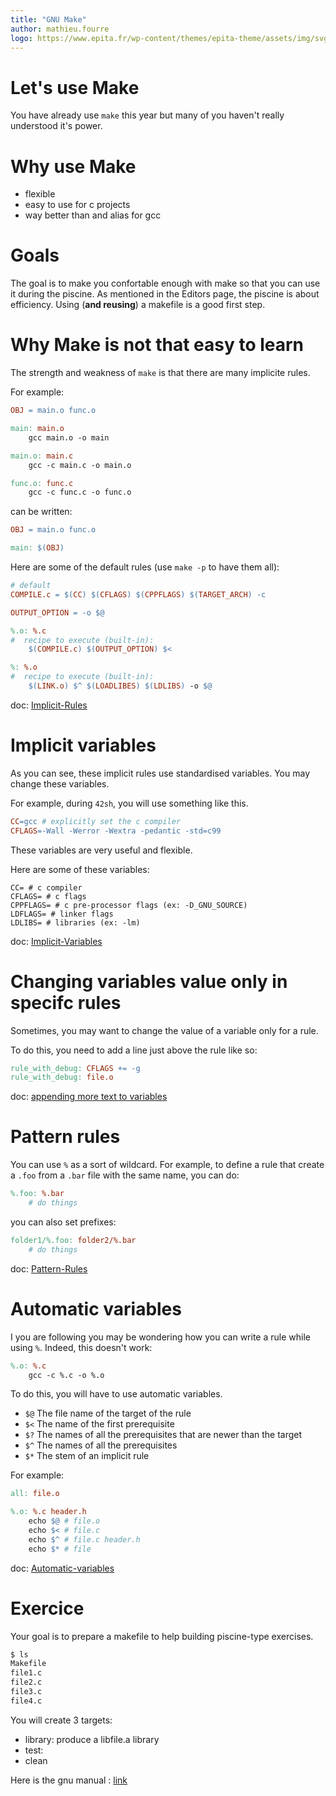 ```yaml
---
title: "GNU Make"
author: mathieu.fourre
logo: https://www.epita.fr/wp-content/themes/epita-theme/assets/img/svg/EPITA\_LOGO\_INGENIEUR\_CMJN.svg
---
```


# Let's use Make

You have already use `make` this year but many of you haven't really understood
it's power.

# Why use Make

- flexible
- easy to use for c projects
- way better than and alias for gcc

# Goals

The goal is to make you confortable enough with make so that you can use it
during the piscine. As mentioned in the Editors page, the piscine is about
efficiency. Using (**and reusing**) a makefile is a good first step.

# Why Make is not that easy to learn

The strength and weakness of `make` is that there are many implicite rules.

For example:
```makefile
OBJ = main.o func.o

main: main.o
    gcc main.o -o main

main.o: main.c
    gcc -c main.c -o main.o

func.o: func.c
    gcc -c func.c -o func.o
```
can be written:
```makefile
OBJ = main.o func.o

main: $(OBJ)
```

Here are some of the default rules (use `make -p` to have them all):
```makefile
# default
COMPILE.c = $(CC) $(CFLAGS) $(CPPFLAGS) $(TARGET_ARCH) -c

OUTPUT_OPTION = -o $@

%.o: %.c
#  recipe to execute (built-in):
	$(COMPILE.c) $(OUTPUT_OPTION) $<

%: %.o
#  recipe to execute (built-in):
	$(LINK.o) $^ $(LOADLIBES) $(LDLIBS) -o $@
```

doc: [Implicit-Rules](https://www.gnu.org/software/make/manual/html_node/Implicit-Rules.html)

# Implicit variables

As you can see, these implicit rules use standardised variables.
You may change these variables.

For example, during `42sh`, you will use something like this.
```makefile
CC=gcc # explicitly set the c compiler
CFLAGS=-Wall -Werror -Wextra -pedantic -std=c99
```

These variables are very useful and flexible.

Here are some of these variables:
```make
CC= # c compiler
CFLAGS= # c flags
CPPFLAGS= # c pre-processor flags (ex: -D_GNU_SOURCE)
LDFLAGS= # linker flags
LDLIBS= # libraries (ex: -lm)
```

doc: [Implicit-Variables](https://www.gnu.org/software/make/manual/html_node/Implicit-Variables.html)

# Changing variables value only in specifc rules

Sometimes, you may want to change the value of a variable only for a rule.

To do this, you need to add a line just above the rule like so:
```makefile
rule_with_debug: CFLAGS += -g
rule_with_debug: file.o
```
doc: [appending more text to variables](https://ftp.gnu.org/old-gnu/Manuals/make-3.79.1/html_chapter/make_6.html#SEC65)

# Pattern rules

You can use `%` as a sort of wildcard.
For example, to define a rule that create a `.foo` from a `.bar` file with the same
name, you can do:
```makefile
%.foo: %.bar
    # do things
```

you can also set prefixes:
```makefile
folder1/%.foo: folder2/%.bar
    # do things
```
doc: [Pattern-Rules](https://www.gnu.org/software/make/manual/make.html#Pattern-Rules)

# Automatic variables
I you are following you may be wondering how you can write a rule while using
`%`. Indeed, this doesn't work:

```makefile
%.o: %.c
    gcc -c %.c -o %.o
```
To do this, you will have to use automatic variables.

- `$@` The file name of the target of the rule
- `$<` The name of the first prerequisite
- `$?` The names of all the prerequisites that are newer than the target
- `$^` The names of all the prerequisites
- `$*` The stem of an implicit rule

For example:

```makefile
all: file.o

%.o: %.c header.h
    echo $@ # file.o
    echo $< # file.c
    echo $^ # file.c header.h
    echo $* # file
```

doc: [Automatic-variables](https://www.gnu.org/software/make/manual/make.html#Automatic-Variables)

# Exercice

Your goal is to prepare a makefile to help building piscine-type exercises.

```sh
$ ls
Makefile
file1.c
file2.c
file3.c
file4.c
```

You will create 3 targets:

- library: produce a libfile.a library
- test:
- clean

Here is the gnu manual : [link](https://www.gnu.org/software/make/manual/make.html)
